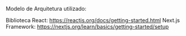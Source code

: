 Modelo de Arquitetura utilizado:

Biblioteca React: https://reactjs.org/docs/getting-started.html
Next.js Framework: https://nextjs.org/learn/basics/getting-started/setup